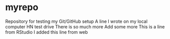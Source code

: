 # myrepo
Repository for testing my Git/GitHub setup
A line I wrote on my local computer
HN test drive
There is so much more
Add some more
This is a line from RStudio
I added this line from web
